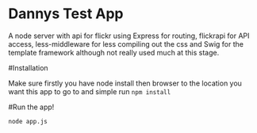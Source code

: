 # Dannys Test App

A node server with api for flickr using Express for routing, flickrapi for API access, less-middleware for less compiling out the css and Swig for the template framework although not really used much at this stage.

#Installation

Make sure firstly you have node install then browser to the location you want this app to go to and simple run 
`npm install`

#Run the app!

`node app.js`
